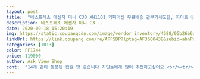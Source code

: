 ```yaml
---
layout: post 
title:  "네스프레소 에센자 미니 C30 XN1101 커피머신 무료배송 관부가세포함, 화이트 ⓘCVK04517WHⓟ" 
description: 네스프레소 에센자 미니 C3 ..
date: 2020-09-18 15:20:19 
img: https://static.coupangcdn.com/image/vendor_inventory/4688/05b26b6a87dc680a57d4fef4a2b17bbc61ad64d3c5f54f4a60b990eaa342.jpg 
linkUrl: https://link.coupang.com/re/AFFSDP?lptag=AF3600438&subid=ahnPublicAsk&pageKey=202969704&itemId=953541363&vendorItemId=70253479426&traceid=V0-113-7b5123c0fc53fb5e 
categories: [1013] 
color: FF1744 
price: 119000 
author: Ask View Shop 
cont:  "14개 같이 동봉된 캡슐 맛 좋습니다 지인들에게 많이 추천하고싶어요.<br/><br/>8.<br/>5센티 높이 작은컵은 받침 위에 올려놓을수 있고, 9.<br/>8센티 컵은 받침 빼고 써요<br/>간편하고 넘 좋아요 전자동머신 알아봤었는데 세척을 또 생각하니.<br/>.<br/> 아이 둘을 케어해야하는 상황에 일거리 하나 더 줄이고 커피의 힘을 보태고자 선택한 제품이예요ㅎ 어짜피 네스프레소 캡슐 제품은 모두 같은 기압이고 물통 용량 차이라 맛에선 큰차이없공 디자인 선택이라니 전 미니미니한 요싸이즈가 딱이더라고요 어짜피 집에서 먹는거고 물통은 그때그때 채우면되니깐 원래 계속 고여있는것도 안좋자나요정말 넘넘 잘 선택한것 같아요 완전강추함닷♡ 와 글고 해외배송인데 진짜 빠름요 여태 구매한것들 중 젤빠른것 같아요 감사핪니닷^^<br/>대만족!<br/>며칠동안 검색하고 리뷰보고 고민 끝에 구입했어요<br/>물통 채우면 5잔도 금세 뽑아요ㅋㅋ<br/>배송기간이 좀 길긴 했지만 결론적으론 대만족!!!<br/>사이즈 작아서 어디든 놓고 사용할 수 있고<br/>색감도 예쁩니다<br/>주방 가전제품이 많아 자리차지 안하면서 캡슐 호환성이 높아  이 제품 선택했는데 디자인도 깔끔하고 크기 정말 작지만 제기능 다합니다.<br/> 수조는 큼직한 텀블러 사이즈인데 600ml라 2인 가구에서 불편하지 않게 쓸것같아요.<br/> 다만 수조가 플라스틱인데 잘못 떨어뜨리기라도 하면 금방 깨질것같이 약해보였어요.<br/><br/>추출될때 소리가 좀 나지만 조긍 지나면 그것도 적응되네요ㅎㅎ<br/>포장이 허술하다는 평도 있었는데 저는 뽁뽁이는 없었지만 겉 박스에 잘 담아져서 왔고, 화요일에 주문했는데 토요일에 정말 빨리  받았네요!  그리고 소리도 그리 크지 않아요<br/>하루에 23잔씩 잘 마시고 있어요<br/>" 
---
```

